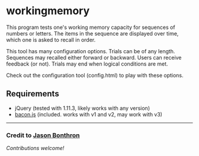# workingmemory #
This program tests one's working memory capacity for sequences of numbers or letters. The items in the sequence are displayed over time, which one is asked to recall in order.

This tool has many configuration options. Trials can be of any length. Sequences may recalled either forward or backward. Users can receive feedback (or not). Trials may end when logical conditions are met. 

Check out the configuration tool (config.html) to play with these options.

## Requirements ##
* jQuery (tested with 1.11.3, likely works with any version) 
* [bacon.js](https://baconjs.github.io/ "bacon.js") (included. works with v1 and v2, may work with v3)

- - - -

### Credit to [Jason Bonthron](https://github.com/bonthronResearch "Jason Bonthron") ###


_Contributions welcome!_

